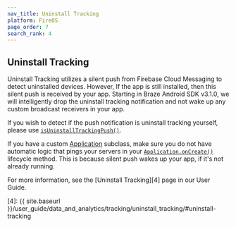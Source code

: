 ```yaml
---
nav_title: Uninstall Tracking
platform: FireOS
page_order: 7
search_rank: 4
---
```

## Uninstall Tracking

Uninstall Tracking utilizes a silent push from Firebase Cloud Messaging to detect uninstalled devices. However, If the app is still installed, then this silent push is received by your app. Starting in Braze Android SDK v3.1.0, we will intelligently drop the uninstall tracking notification and not wake up any custom broadcast receivers in your app.

If you wish to detect if the push notification is uninstall tracking yourself, please use [`isUninstallTrackingPush()`][3].

If you have a custom [Application][1] subclass, make sure you do not have automatic logic that pings your servers in your [`Application.onCreate()`][2] lifecycle method. This is because silent push wakes up your app, if it's not already running.

For more information, see the [Uninstall Tracking][4] page in our User Guide.

[1]: https://developer.android.com/reference/android/app/Application
[2]: https://developer.android.com/reference/android/app/Application#onCreate()
[3]: https://appboy.github.io/appboy-android-sdk/javadocs/com/appboy/push/AppboyNotificationUtils.html#isUninstallTrackingPush-android.os.Bundle-
[4]: {{ site.baseurl }}/user_guide/data_and_analytics/tracking/uninstall_tracking/#uninstall-tracking
